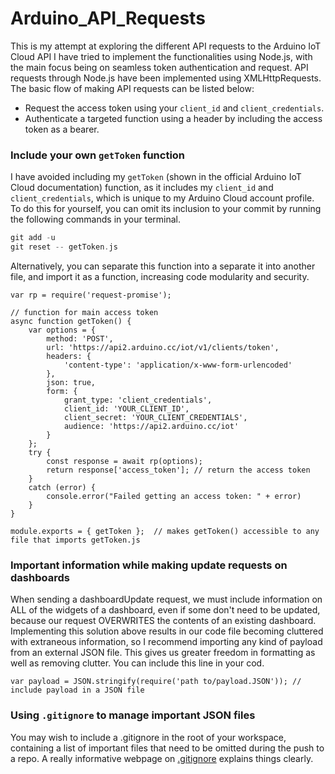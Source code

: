 # Arduino_API_Requests
This is my attempt at exploring the different API requests to the Arduino IoT Cloud API
I have tried to implement the functionalities using Node.js, with the main focus being on seamless token authentication and request. 
API requests through Node.js have been implemented using XMLHttpRequests. 
The basic flow of making API requests can be listed below: 
- Request the access token using your ```client_id``` and ```client_credentials```.
- Authenticate a targeted function using a header by including the access token as a bearer.

### Include your own ```getToken``` function
I have avoided including my ```getToken``` (shown in the official Arduino IoT Cloud documentation) function, as it includes my ```client_id``` and ```client_credentials```, which is unique to my Arduino Cloud account profile. To do this for yourself, you can omit its inclusion to your commit by running the following commands in your terminal.
```cpp
git add -u
git reset -- getToken.js
```
Alternatively, you can separate this function into a separate it into another file, and import it as a function, increasing code modularity and security.
```node
var rp = require('request-promise');

// function for main access token 
async function getToken() {
    var options = {
        method: 'POST',
        url: 'https://api2.arduino.cc/iot/v1/clients/token',
        headers: {
            'content-type': 'application/x-www-form-urlencoded'
        },
        json: true,
        form: {
            grant_type: 'client_credentials',
            client_id: 'YOUR_CLIENT_ID',
            client_secret: 'YOUR_CLIENT_CREDENTIALS',
            audience: 'https://api2.arduino.cc/iot'
        }
    };
    try {
        const response = await rp(options);
        return response['access_token']; // return the access token
    }
    catch (error) { 
        console.error("Failed getting an access token: " + error)
    }
}

module.exports = { getToken };  // makes getToken() accessible to any file that imports getToken.js
```

### Important information while making update requests on dashboards
When sending a dashboardUpdate request, we must include information on ALL of the widgets of a dashboard, even if some don't need to be updated, because our request OVERWRITES the contents of an existing dashboard.
Implementing this solution above results in our code file becoming cluttered with extraneous information, so I recommend importing any kind of payload from an external JSON file. This gives us greater freedom in formatting as well as removing clutter.
You can include this line in your cod. 
```node
var payload = JSON.stringify(require('path to/payload.JSON')); // include payload in a JSON file
```

### Using ```.gitignore``` to manage important JSON files
You may wish to include a .gitignore in the root of your workspace, containing a list of important files that need to be omitted during the push to a repo. A really informative webpage on [.gitignore](https://www.atlassian.com/git/tutorials/saving-changes/gitignore) explains things clearly. 
